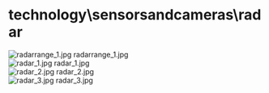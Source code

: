 <h1>technology\sensorsandcameras\radar</h1>
<div class="container text-center">
<div class="row">
<div class="col col-lg-2 col-6">
<img src="https://media.evkx.net/multimedia/technology/sensorsandcameras/radar/radarrange_1_xst.jpg" class="img-thumbnail" alt="radarrange_1.jpg">
radarrange_1.jpg
</div>
<div class="col col-lg-2 col-6">
<img src="https://media.evkx.net/multimedia/technology/sensorsandcameras/radar/radar_1_xst.jpg" class="img-thumbnail" alt="radar_1.jpg">
radar_1.jpg
</div>
<div class="col col-lg-2 col-6">
<img src="https://media.evkx.net/multimedia/technology/sensorsandcameras/radar/radar_2_xst.jpg" class="img-thumbnail" alt="radar_2.jpg">
radar_2.jpg
</div>
<div class="col col-lg-2 col-6">
<img src="https://media.evkx.net/multimedia/technology/sensorsandcameras/radar/radar_3_xst.jpg" class="img-thumbnail" alt="radar_3.jpg">
radar_3.jpg
</div>
</div>
</div>
